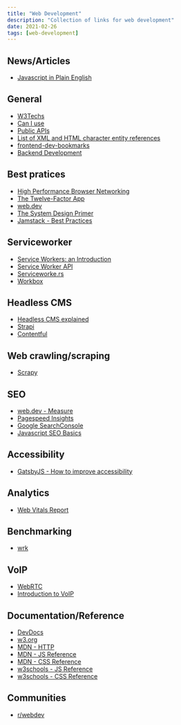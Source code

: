 ```yaml
---
title: "Web Development"
description: "Collection of links for web development"
date: 2021-02-26
tags: [web-development]
---
```


<cc>

<div>

## News/Articles

- [Javascript in Plain English](https://medium.com/javascript-in-plain-english)

</div>

<div>

## General

- [W3Techs](https://w3techs.com/)
- [Can I use](https://caniuse.com/)
- [Public APIs](https://github.com/public-apis/public-apis#books)
- [List of XML and HTML character entity references](https://en.wikipedia.org/wiki/List_of_XML_and_HTML_character_entity_references)
- [frontend-dev-bookmarks](https://github.com/dypsilon/frontend-dev-bookmarks)
- [Backend Development](https://gist.github.com/dypsilon/5819528)

</div>

<div>

## Best pratices

- [High Performance Browser Networking](https://hpbn.co/)
- [The Twelve-Factor App](https://12factor.net/)
- [web.dev](https://web.dev/)
- [The System Design Primer](https://github.com/donnemartin/system-design-primer)
- [Jamstack - Best Practices](https://jamstack.org/best-practices/)

</div>

<div>

## Serviceworker

- [Service Workers: an Introduction](https://developers.google.com/web/fundamentals/primers/service-workers)
- [Service Worker API](https://developer.mozilla.org/en-US/docs/Web/API/Service_Worker_API)
- [Serviceworke.rs](https://serviceworke.rs/)
- [Workbox](https://developers.google.com/web/tools/workbox/modules)


</div>

<div>

## Headless CMS

- [Headless CMS explained](https://www.storyblok.com/tp/headless-cms-explained)
- [Strapi](https://github.com/strapi/strapi)
- [Contentful](https://www.contentful.com/developers/docs/references/content-delivery-api/)

</div>

<div>

## Web crawling/scraping

- [Scrapy](https://scrapy.org/doc/)

</div>

<div>

## SEO

- [web.dev - Measure](https://web.dev/measure/)
- [Pagespeed Insights](https://developers.google.com/speed/pagespeed/insights/)
- [Google SearchConsole](https://search.google.com/search-console/)
- [Javascript SEO Basics](https://developers.google.com/search/docs/guides/javascript-seo-basics)

</div>

<div>

## Accessibility

- [GatsbyJS - How to improve accessibility](https://www.gatsbyjs.com/docs/conceptual/making-your-site-accessible/#how-to-improve-accessibility)

</div>

<div>

## Analytics

- [Web Vitals Report](https://github.com/GoogleChromeLabs/web-vitals-report)

</div>

<div>

## Benchmarking

- [wrk](https://github.com/wg/wrk)

</div>

<div>

## VoIP

- [WebRTC](https://developer.mozilla.org/en-US/docs/Web/API/WebRTC_API)
- [Introduction to VoIP](https://medium.com/@2014eeb1046/introduction-to-voice-over-internet-protocol-voip-10c00f790213)

</div>

<div>

## Documentation/Reference

- [DevDocs](https://devdocs.io/)
- [w3.org](https://www.w3.org/TR/html52/)
- [MDN - HTTP](https://developer.mozilla.org/docs/Web/HTTP)
- [MDN - JS Reference](https://developer.mozilla.org/en-US/docs/Web/JavaScript/Reference)
- [MDN - CSS Reference](https://developer.mozilla.org/en-US/docs/Web/CSS/Reference)
- [w3schools - JS Reference](https://www.w3schools.com/jsref/)
- [w3schools - CSS Reference](https://www.w3schools.com/cssref/)

</div>

<div>

## Communities

- [r/webdev](https://www.reddit.com/r/webdev/)

</div>

</cc>
